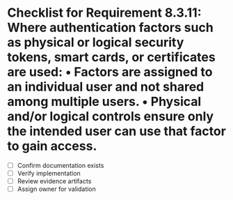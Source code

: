 # Checklist for Requirement 8.3.11: Where authentication factors such as physical or logical security tokens, smart cards, or certificates are used: • Factors are assigned to an individual user and not shared among multiple users. • Physical and/or logical controls ensure only the intended user can use that factor to gain access.

- [ ] Confirm documentation exists
- [ ] Verify implementation
- [ ] Review evidence artifacts
- [ ] Assign owner for validation
